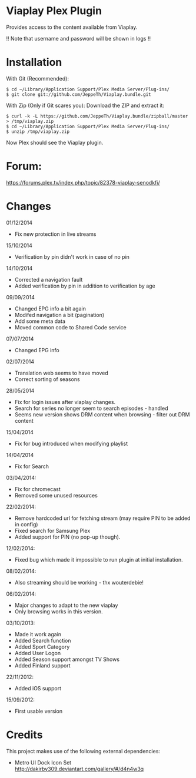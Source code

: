 Viaplay Plex Plugin
====================

Provides access to the content available from Viaplay.

!! Note that username and password will be shown in logs !!

# Installation

With Git (Recommended):

    $ cd ~/Library/Application Support/Plex Media Server/Plug-ins/
    $ git clone git://github.com/JeppeTh/Viaplay.bundle.git

With Zip (Only if Git scares you): 
Download the ZIP and extract it:

    $ curl -k -L https://github.com/JeppeTh/Viaplay.bundle/zipball/master > /tmp/viaplay.zip
    $ cd ~/Library/Application Support/Plex Media Server/Plug-ins/
    $ unzip /tmp/viaplay.zip

Now Plex should see the Viaplay plugin.

# Forum:
https://forums.plex.tv/index.php/topic/82378-viaplay-senodkfi/

# Changes
01/12/2014
+ Fix new protection in live streams

15/10/2014
+ Verification by pin didn't work in case of no pin

14/10/2014
+ Corrected a navigation fault
+ Added verification by pin in addition to verification by age

09/09/2014
+ Changed EPG info a bit again
+ Modifed navigation a bit (pagination)
+ Add some meta data
+ Moved common code to Shared Code service

07/07/2014
+ Changed EPG info

02/07/2014
+ Translation web seems to have moved
+ Correct sorting of seasons

28/05/2014
+ Fix for login issues after viaplay changes.
+ Search for series no longer seem to search episodes - handled
+ Seems new version shows DRM content when browsing - filter out DRM content

15/04/2014
+ Fix for bug introduced when modifying playlist

14/04/2014
+ Fix for Search

03/04/2014:
+ Fix for chromecast
+ Removed some unused resources

22/02/2014:
+ Remove hardcoded url for fetching stream (may require PIN to be added in config)
+ Fixed search for Samsung Plex
+ Added support for PIN (no pop-up though).

12/02/2014:
+ Fixed bug which made it impossible to run plugin at initial installation.

08/02/2014:
+ Also streaming should be working - thx wouterdebie!

06/02/2014:
+ Major changes to adapt to the new viaplay
+ Only browsing works in this version.

03/10/2013:
+ Made it work again
+ Added Search function
+ Added Sport Category
+ Added User Logon
+ Added Season support amongst TV Shows
+ Added Finland support

22/11/2012:
+ Added iOS support

15/09/2012:
+ First usable version

# Credits

This project makes use of the following external dependencies:

- Metro UI Dock Icon Set <a href="http://dakirby309.deviantart.com/gallery/#/d4n4w3q">http://dakirby309.deviantart.com/gallery/#/d4n4w3q</a>
